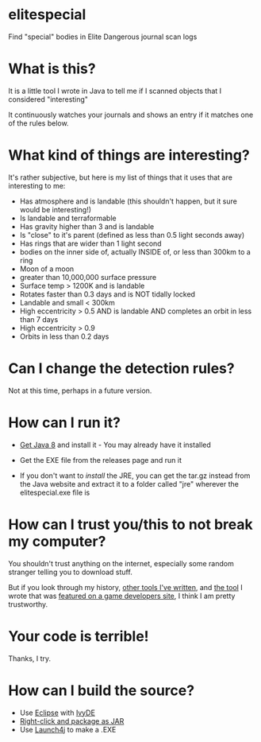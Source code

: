 # elitespecial
Find "special" bodies in Elite Dangerous journal scan logs

# What is this?

It is a little tool I wrote in Java to tell me if I scanned objects that I considered "interesting"

It continuously watches your journals and shows an entry if it matches one of the rules below.

# What kind of things are interesting?

It's rather subjective, but here is my list of things that it uses that are interesting to me:

* Has atmosphere and is landable (this shouldn't happen, but it sure would be interesting!)
* Is landable and terraformable
* Has gravity higher than 3 and is landable
* Is "close" to it's parent (defined as less than 0.5 light seconds away)
* Has rings that are wider than 1 light second
* bodies on the inner side of, actually INSIDE of, or less than 300km to a ring
* Moon of a moon
* greater than 10,000,000 surface pressure
* Surface temp > 1200K and is landable
* Rotates faster than 0.3 days and is NOT tidally locked
* Landable and small < 300km
* High eccentricity > 0.5 AND is landable AND completes an orbit in less than 7 days
* High eccentricity > 0.9
* Orbits in less than 0.2 days

# Can I change the detection rules?

Not at this time, perhaps in a future version.

# How can I run it?

* [Get Java 8](https://www.oracle.com/technetwork/java/javase/downloads/jre8-downloads-2133155.html) and install it - You may already have it installed
* Get the EXE file from the releases page and run it

* If you don't want to *install* the JRE, you can get the tar.gz instead from the Java website and extract it to a folder called "jre" wherever the elitespecial.exe file is


# How can I trust you/this to not break my computer?

You shouldn't trust anything on the internet, especially some random stranger telling you to download stuff.

But if you look through my history, [other tools I've written](https://www.reddit.com/r/Rift/comments/4gzw4g/extracting_game_model_files_and_textures/),  and [the tool](https://github.com/imathrowback/telarafly) I wrote that was [featured on a game developers site](https://www.trionworlds.com/rift/en/2017/06/20/introducing-telarafly-by-ghar-station/), I think I am pretty trustworthy.


# Your code is terrible!

Thanks, I try.

# How can I build the source?

* Use [Eclipse](https://www.eclipse.org/downloads/) with [IvyDE](https://marketplace.eclipse.org/content/apache-ivyde%E2%84%A2)
* [Right-click and package as JAR](https://help.eclipse.org/luna/topic/org.eclipse.jdt.doc.user/tasks/tasks-37.htm)
* Use [Launch4j](http://launch4j.sourceforge.net/) to make a .EXE

